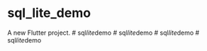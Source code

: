 # sql_lite_demo

A new Flutter project.
#   s q l _ l i t e _ d e m o  
 #   s q l _ l i t e _ d e m o  
 #   s q l _ l i t e _ d e m o  
 #   s q l _ l i t e _ d e m o  
 